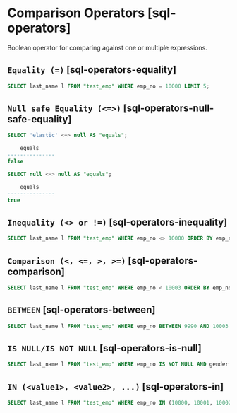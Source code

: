 # Comparison Operators [sql-operators]

Boolean operator for comparing against one or multiple expressions.

## `Equality (=)` [sql-operators-equality]

```sql
SELECT last_name l FROM "test_emp" WHERE emp_no = 10000 LIMIT 5;
```


## `Null safe Equality (<=>)` [sql-operators-null-safe-equality]

```sql
SELECT 'elastic' <=> null AS "equals";

    equals
---------------
false
```

```sql
SELECT null <=> null AS "equals";

    equals
---------------
true
```


## `Inequality (<> or !=)` [sql-operators-inequality]

```sql
SELECT last_name l FROM "test_emp" WHERE emp_no <> 10000 ORDER BY emp_no LIMIT 5;
```


## `Comparison (<, <=, >, >=)` [sql-operators-comparison]

```sql
SELECT last_name l FROM "test_emp" WHERE emp_no < 10003 ORDER BY emp_no LIMIT 5;
```


## `BETWEEN` [sql-operators-between]

```sql
SELECT last_name l FROM "test_emp" WHERE emp_no BETWEEN 9990 AND 10003 ORDER BY emp_no;
```


## `IS NULL/IS NOT NULL` [sql-operators-is-null]

```sql
SELECT last_name l FROM "test_emp" WHERE emp_no IS NOT NULL AND gender IS NULL;
```


## `IN (<value1>, <value2>, ...)` [sql-operators-in]

```sql
SELECT last_name l FROM "test_emp" WHERE emp_no IN (10000, 10001, 10002, 999) ORDER BY emp_no LIMIT 5;
```


